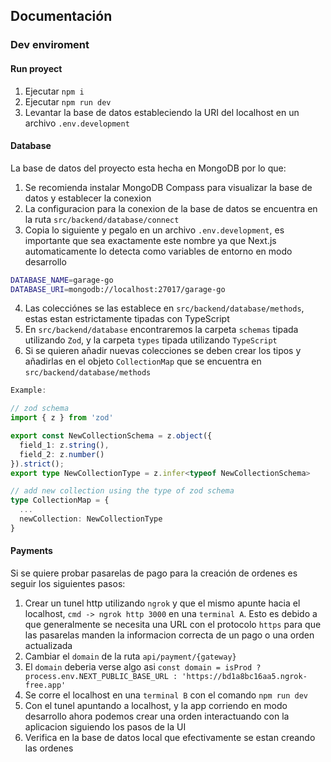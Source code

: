 ## Documentación

### Dev enviroment

#### Run proyect
1. Ejecutar `npm i`
2. Ejecutar `npm run dev`
3. Levantar la base de datos estableciendo la URI del localhost en un archivo `.env.development`

#### Database
La base de datos del proyecto esta hecha en MongoDB por lo que:
1. Se recomienda instalar MongoDB Compass para visualizar la base de datos y establecer la conexion
2. La configuracion para la conexion de la base de datos se encuentra en la ruta `src/backend/database/connect`
3. Copia lo siguiente y pegalo en un archivo `.env.development`, es importante que sea exactamente este nombre ya que Next.js automaticamente lo detecta como variables de entorno en modo desarrollo

```bash
DATABASE_NAME=garage-go
DATABASE_URI=mongodb://localhost:27017/garage-go
```

4. Las colecciónes se las establece en `src/backend/database/methods`, estas estan estrictamente tipadas con TypeScript
5. En `src/backend/database` encontraremos la carpeta `schemas` tipada utilizando `Zod`, y la carpeta `types` tipada utilizando `TypeScript`
6. Si se quieren añadir nuevas colecciones se deben crear los tipos y añadirlas en el objeto `CollectionMap` que se encuentra en `src/backend/database/methods`

```typescript
Example:

// zod schema
import { z } from 'zod'

export const NewCollectionSchema = z.object({
  field_1: z.string(),
  field_2: z.number()
}).strict();
export type NewCollectionType = z.infer<typeof NewCollectionSchema>

// add new collection using the type of zod schema
type CollectionMap = {
  ...
  newCollection: NewCollectionType
}
```

#### Payments
Si se quiere probar pasarelas de pago para la creación de ordenes es seguir los siguientes pasos:
1. Crear un tunel http utilizando `ngrok` y que el mismo apunte hacia el localhost, `cmd -> ngrok http 3000` en una `terminal A`. Esto es debido a que generalmente se necesita una URL con el protocolo `https` para que las pasarelas manden la informacion correcta de un pago o una orden actualizada
2. Cambiar el `domain` de la ruta `api/payment/{gateway}`
3. El `domain` deberia verse algo asi `const domain = isProd ? process.env.NEXT_PUBLIC_BASE_URL : 'https://bd1a8bc16aa5.ngrok-free.app'`
4. Se corre el localhost en una `terminal B` con el comando `npm run dev`
5. Con el tunel apuntando a localhost, y la app corriendo en modo desarrollo ahora podemos crear una orden interactuando con la aplicacion siguiendo los pasos de la UI
6. Verifica en la base de datos local que efectivamente se estan creando las ordenes